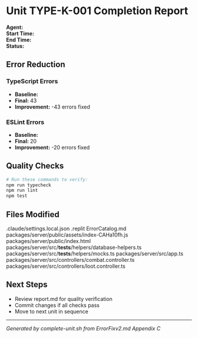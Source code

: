 # Unit TYPE-K-001 Completion Report

**Agent:**   
**Start Time:**   
**End Time:**   
**Status:**   

## Error Reduction

### TypeScript Errors
- **Baseline:** 
- **Final:** 43
- **Improvement:** -43 errors fixed

### ESLint Errors
- **Baseline:** 
- **Final:** 20
- **Improvement:** -20 errors fixed

## Quality Checks

```bash
# Run these commands to verify:
npm run typecheck
npm run lint
npm test
```

## Files Modified
.claude/settings.local.json
.replit
ErrorCatalog.md
packages/server/public/assets/index-CAHa10fh.js
packages/server/public/index.html
packages/server/src/__tests__/helpers/database-helpers.ts
packages/server/src/__tests__/helpers/mocks.ts
packages/server/src/app.ts
packages/server/src/controllers/combat.controller.ts
packages/server/src/controllers/loot.controller.ts

## Next Steps
- Review report.md for quality verification
- Commit changes if all checks pass
- Move to next unit in sequence

---
*Generated by complete-unit.sh from ErrorFixv2.md Appendix C*
